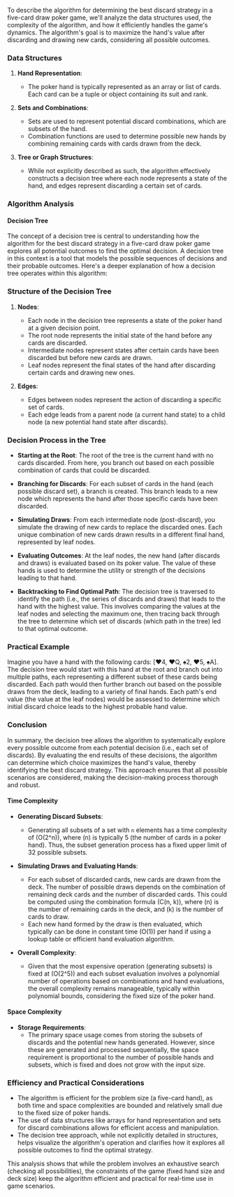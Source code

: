 To describe the algorithm for determining the best discard strategy in a five-card draw poker game, we'll analyze the data structures used, the complexity of the algorithm, and how it efficiently handles the game's dynamics. The algorithm's goal is to maximize the hand's value after discarding and drawing new cards, considering all possible outcomes.

### Data Structures

1. **Hand Representation**:
   - The poker hand is typically represented as an array or list of cards. Each card can be a tuple or object containing its suit and rank.

2. **Sets and Combinations**:
   - Sets are used to represent potential discard combinations, which are subsets of the hand.
   - Combination functions are used to determine possible new hands by combining remaining cards with cards drawn from the deck.

3. **Tree or Graph Structures**:
   - While not explicitly described as such, the algorithm effectively constructs a decision tree where each node represents a state of the hand, and edges represent discarding a certain set of cards.

### Algorithm Analysis
#### Decision Tree
The concept of a decision tree is central to understanding how the algorithm for the best discard strategy in a five-card draw poker game explores all potential outcomes to find the optimal decision. A decision tree in this context is a tool that models the possible sequences of decisions and their probable outcomes. Here's a deeper explanation of how a decision tree operates within this algorithm:

### Structure of the Decision Tree

1. **Nodes**:
   - Each node in the decision tree represents a state of the poker hand at a given decision point.
   - The root node represents the initial state of the hand before any cards are discarded.
   - Intermediate nodes represent states after certain cards have been discarded but before new cards are drawn.
   - Leaf nodes represent the final states of the hand after discarding certain cards and drawing new ones.

2. **Edges**:
   - Edges between nodes represent the action of discarding a specific set of cards.
   - Each edge leads from a parent node (a current hand state) to a child node (a new potential hand state after discards).

### Decision Process in the Tree

- **Starting at the Root**: The root of the tree is the current hand with no cards discarded. From here, you branch out based on each possible combination of cards that could be discarded.
  
- **Branching for Discards**: For each subset of cards in the hand (each possible discard set), a branch is created. This branch leads to a new node which represents the hand after those specific cards have been discarded.
  
- **Simulating Draws**: From each intermediate node (post-discard), you simulate the drawing of new cards to replace the discarded ones. Each unique combination of new cards drawn results in a different final hand, represented by leaf nodes.
  
- **Evaluating Outcomes**: At the leaf nodes, the new hand (after discards and draws) is evaluated based on its poker value. The value of these hands is used to determine the utility or strength of the decisions leading to that hand.

- **Backtracking to Find Optimal Path**: The decision tree is traversed to identify the path (i.e., the series of discards and draws) that leads to the hand with the highest value. This involves comparing the values at the leaf nodes and selecting the maximum one, then tracing back through the tree to determine which set of discards (which path in the tree) led to that optimal outcome.

### Practical Example

Imagine you have a hand with the following cards: [♥4, ♥Q, ♠2, ♥5, ♠A]. The decision tree would start with this hand at the root and branch out into multiple paths, each representing a different subset of these cards being discarded. Each path would then further branch out based on the possible draws from the deck, leading to a variety of final hands. Each path's end value (the value at the leaf nodes) would be assessed to determine which initial discard choice leads to the highest probable hand value.

### Conclusion

In summary, the decision tree allows the algorithm to systematically explore every possible outcome from each potential decision (i.e., each set of discards). By evaluating the end results of these decisions, the algorithm can determine which choice maximizes the hand's value, thereby identifying the best discard strategy. This approach ensures that all possible scenarios are considered, making the decision-making process thorough and robust.
#### Time Complexity

- **Generating Discard Subsets**:
  - Generating all subsets of a set with `n` elements has a time complexity of \(O(2^n)\), where \(n\) is typically 5 (the number of cards in a poker hand). Thus, the subset generation process has a fixed upper limit of 32 possible subsets.

- **Simulating Draws and Evaluating Hands**:
  - For each subset of discarded cards, new cards are drawn from the deck. The number of possible draws depends on the combination of remaining deck cards and the number of discarded cards. This could be computed using the combination formula \(C(n, k)\), where \(n\) is the number of remaining cards in the deck, and \(k\) is the number of cards to draw.
  - Each new hand formed by the draw is then evaluated, which typically can be done in constant time \(O(1)\) per hand if using a lookup table or efficient hand evaluation algorithm.

- **Overall Complexity**:
  - Given that the most expensive operation (generating subsets) is fixed at \(O(2^5)\) and each subset evaluation involves a polynomial number of operations based on combinations and hand evaluations, the overall complexity remains manageable, typically within polynomial bounds, considering the fixed size of the poker hand.

#### Space Complexity

- **Storage Requirements**:
  - The primary space usage comes from storing the subsets of discards and the potential new hands generated. However, since these are generated and processed sequentially, the space requirement is proportional to the number of possible hands and subsets, which is fixed and does not grow with the input size.

### Efficiency and Practical Considerations

- The algorithm is efficient for the problem size (a five-card hand), as both time and space complexities are bounded and relatively small due to the fixed size of poker hands.
- The use of data structures like arrays for hand representation and sets for discard combinations allows for efficient access and manipulation.
- The decision tree approach, while not explicitly detailed in structures, helps visualize the algorithm's operation and clarifies how it explores all possible outcomes to find the optimal strategy.

This analysis shows that while the problem involves an exhaustive search (checking all possibilities), the constraints of the game (fixed hand size and deck size) keep the algorithm efficient and practical for real-time use in game scenarios.